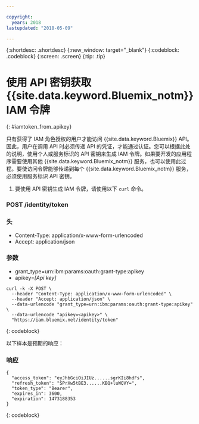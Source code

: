 ```yaml
---

copyright:
  years: 2018
lastupdated: "2018-05-09"

---
```



{:shortdesc: .shortdesc}
{:new_window: target="_blank"}
{:codeblock: .codeblock}
{:screen: .screen}
{:tip: .tip}

# 使用 API 密钥获取 {{site.data.keyword.Bluemix_notm}} IAM 令牌
{: #iamtoken_from_apikey}

只有获得了 IAM 角色授权的用户才能访问 {{site.data.keyword.Bluemix}} API。因此，用户在调用 API 时必须传递 API 的凭证，才能通过认证。您可以根据此处的说明，使用个人或服务标识的 API 密钥来生成 IAM 令牌。如果要开发的应用程序需要使用其他 {{site.data.keyword.Bluemix_notm}} 服务，也可以使用此过程。要使访问令牌能够传递到每个 {{site.data.keyword.Bluemix_notm}} 服务，必须使用服务标识 API 密钥。

1. 要使用 API 密钥生成 IAM 令牌，请使用以下 `curl` 命令。

### POST /identity/token

### 头
  - Content-Type: application/x-www-form-urlencoded
  - Accept: application/json

### 参数
  - grant_type=urn:ibm:params:oauth:grant-type:apikey
  - apikey=*[Api key]*

```
curl -k -X POST \
  --header "Content-Type: application/x-www-form-urlencoded" \
  --header "Accept: application/json" \
  --data-urlencode "grant_type=urn:ibm:params:oauth:grant-type:apikey" \
  --data-urlencode "apikey=<apikey>" \
  "https://iam.bluemix.net/identity/token"
```
{: codeblock}

以下样本是预期的响应：

### 响应

```
{
  "access_token": "eyJhbGciOiJIUz......sgrKIi8hdFs",
  "refresh_token": "SPrXw5tBE3......KBQ+luWQVY=",
  "token_type": "Bearer",
  "expires_in": 3600,
  "expiration": 1473188353
}
```
{: codeblock}

